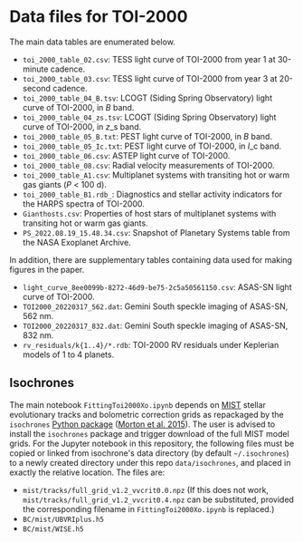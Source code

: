 # Data files for TOI-2000

The main data tables are enumerated below.

- `toi_2000_table_02.csv`: TESS light curve of TOI-2000 from year 1 at 30-minute cadence.
- `toi_2000_table_03.csv`: TESS light curve of TOI-2000 from year 3 at 20-second cadence.
- `toi_2000_table_04_B.tsv`: LCOGT (Siding Spring Observatory) light curve of TOI-2000, in *B* band.
- `toi_2000_table_04_zs.tsv`: LCOGT (Siding Spring Observatory) light curve of TOI-2000, in *z*_s band.
- `toi_2000_table_05_B.txt`: PEST light curve of TOI-2000, in *B* band.
- `toi_2000_table_05_Ic.txt`: PEST light curve of TOI-2000, in *I*_c band.
- `toi_2000_table_06.csv`: ASTEP light curve of TOI-2000.
- `toi_2000_table_08.csv`: Radial velocity measurements of TOI-2000.
- `toi_2000_table_A1.csv`: Multiplanet systems with transiting hot or warm gas
  giants (*P* < 100 d).
- `toi_2000_table_B1.rdb_`: Diagnostics and stellar activity indicators for the
  HARPS spectra of TOI-2000.
- `Gianthosts.csv`: Properties of host stars of multiplanet systems with
  transiting hot or warm gas giants.
- `PS_2022.08.19_15.48.34.csv`: Snapshot of Planetary Systems table from the
  NASA Exoplanet Archive.

In addition, there are supplementary tables containing data used for making
figures in the paper.
- `light_curve_8ee0099b-8272-46d9-be75-2c5a50561150.csv`: ASAS-SN light curve
  of TOI-2000.
- `TOI2000_20220317_562.dat`: Gemini South speckle imaging of ASAS-SN, 562 nm.
- `TOI2000_20220317_832.dat`: Gemini South speckle imaging of ASAS-SN, 832 nm.
- `rv_residuals/k{1..4}/*.rdb`: TOI-2000 RV residuals under Keplerian models
  of 1 to 4 planets.


## Isochrones

The main notebook `FittingToi2000Xo.ipynb` depends on
[MIST](http://waps.cfa.harvard.edu/MIST/model_grids.html)
stellar evolutionary tracks and bolometric correction grids as repackaged by
the `isochrones`
[Python package](https://github.com/timothydmorton/isochrones)
([Morton et al. 2015](http://ascl.net/1503.010)).
The user is advised to install the `isochrones` package and trigger download
of the full MIST model grids. For the Jupyter notebook in this repository,
the following files must be copied or linked from isochrone's data directory
(by default `~/.isochrones`) to a newly created directory under this repo
`data/isochrones`, and placed in exactly the relative location. The files are:

- `mist/tracks/full_grid_v1.2_vvcrit0.0.npz`
  (If this does not work, `mist/tracks/full_grid_v1.2_vvcrit0.4.npz` can be
  substituted, provided the corresponding filename in `FittingToi2000Xo.ipynb`
  is replaced.)
- `BC/mist/UBVRIplus.h5`
- `BC/mist/WISE.h5`
